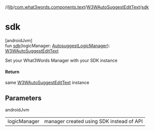 //[lib](../../../index.md)/[com.what3words.components.text](../index.md)/[W3WAutoSuggestEditText](index.md)/[sdk](sdk.md)

# sdk

[androidJvm]\
fun [sdk](sdk.md)(logicManager: [AutosuggestLogicManager](../../com.what3words.components.models/-autosuggest-logic-manager/index.md)): [W3WAutoSuggestEditText](index.md)

Set your What3Words Manager with your SDK instance

#### Return

same [W3WAutoSuggestEditText](index.md) instance

## Parameters

androidJvm

| | |
|---|---|
| logicManager | manager created using SDK instead of API |
